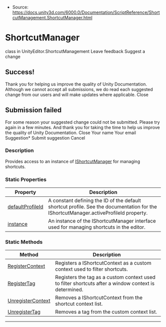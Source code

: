 * Source: https://docs.unity3d.com/6000.0/Documentation/ScriptReference/ShortcutManagement.ShortcutManager.html

# ShortcutManager
class in UnityEditor.ShortcutManagement
Leave feedback
Suggest a change
## Success!
Thank you for helping us improve the quality of Unity Documentation. Although we cannot accept all submissions, we do read each suggested change from our users and will make updates where applicable.
Close
## Submission failed
For some reason your suggested change could not be submitted. Please <a>try again</a> in a few minutes. And thank you for taking the time to help us improve the quality of Unity Documentation.
Close
Your name Your email Suggestion* Submit suggestion
Cancel
### Description
Provides access to an instance of [IShortcutManager](https://docs.unity3d.com/6000.0/Documentation/ScriptReference/ShortcutManagement.IShortcutManager.html) for managing shortcuts.
### Static Properties
Property | Description  
---|---  
[defaultProfileId](https://docs.unity3d.com/6000.0/Documentation/ScriptReference/ShortcutManagement.ShortcutManager-defaultProfileId.html) | A constant defining the ID of the default shortcut profile. See the documentation for the IShortcutManager.activeProfileId property.  
[instance](https://docs.unity3d.com/6000.0/Documentation/ScriptReference/ShortcutManagement.ShortcutManager-instance.html) | An instance of the IShortcutManager interface used for managing shortcuts in the editor.  
### Static Methods
Method | Description  
---|---  
[RegisterContext](https://docs.unity3d.com/6000.0/Documentation/ScriptReference/ShortcutManagement.ShortcutManager.RegisterContext.html) | Registers a IShortcutContext as a custom context used to filter shortcuts.  
[RegisterTag](https://docs.unity3d.com/6000.0/Documentation/ScriptReference/ShortcutManagement.ShortcutManager.RegisterTag.html) | Registers the tag as a custom context used to filter shortcuts after a window context is determined.  
[UnregisterContext](https://docs.unity3d.com/6000.0/Documentation/ScriptReference/ShortcutManagement.ShortcutManager.UnregisterContext.html) | Removes a IShortcutContext from the shortcut context list.  
[UnregisterTag](https://docs.unity3d.com/6000.0/Documentation/ScriptReference/ShortcutManagement.ShortcutManager.UnregisterTag.html) | Removes a tag from the custom context list.  
* * *
